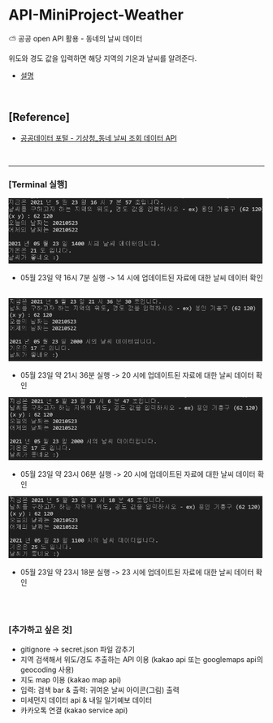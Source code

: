 # API-MiniProject-Weather
⛅ 공공 open API 활용 - 동네의 날씨 데이터 <br>

위도와 경도 값을 입력하면 해당 지역의 기온과 날씨를 알려준다.

- [설명](https://velog.io/@yebinlee/Python-API-%EC%8B%A4%EC%8A%B5)


<br>


## [Reference]
- [공공데이터 포털 - 기상청_동네 날씨 조회 데이터 API](https://www.data.go.kr/tcs/dss/selectApiDataDetailView.do?publicDataPk=15057682)

<br>
<hr>


### [Terminal 실행]

<img src="https://github.com/YebinLeee/API-MiniProject-Weather/blob/main/img/0523-1400.PNG" width=500>

- 05월 23일 약 16시 7분 실행 -> 14 시에 업데이트된 자료에 대한 날씨 데이터 확인
<br>

<img src="https://github.com/YebinLeee/API-MiniProject-Weather/blob/main/img/0523-2000.PNG" width=500>

- 05월 23일 약 21시 36분 실행 -> 20 시에 업데이트된 자료에 대한 날씨 데이터 확인 

<img src="https://github.com/YebinLeee/API-MiniProject-Weather/blob/main/img/0523-2000-3.PNG" width=500>

- 05월 23일 약 23시 06분 실행 -> 20 시에 업데이트된 자료에 대한 날씨 데이터 확인

<img src="https://github.com/YebinLeee/API-MiniProject-Weather/blob/main/img/0523-2300.PNG" width=500>

- 05월 23일 약 23시 18분 실행 -> 23 시에 업데이트된 자료에 대한 날씨 데이터 확인


<br><br>


### [추가하고 싶은 것]
- gitignore -> secret.json 파일 감추기
- 지역 검색해서 위도/경도 추출하는 API 이용 (kakao api 또는 googlemaps api의 geocoding 사용)
- 지도 map 이용 (kakao map api)
- 입력: 검색 bar & 출력: 귀여운 날씨 아이콘(그림) 출력
- 미세먼지 데이터 api & 내일 일기예보 데이터
- 카카오톡 연결 (kakao service api) 
